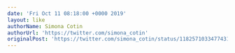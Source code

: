```yaml
---
date: 'Fri Oct 11 08:18:00 +0000 2019'
layout: like
authorName: Simona Cotin
authorUrl: 'https://twitter.com/simona_cotin'
originalPost: 'https://twitter.com/simona_cotin/status/1182571033477431296'
---
```

